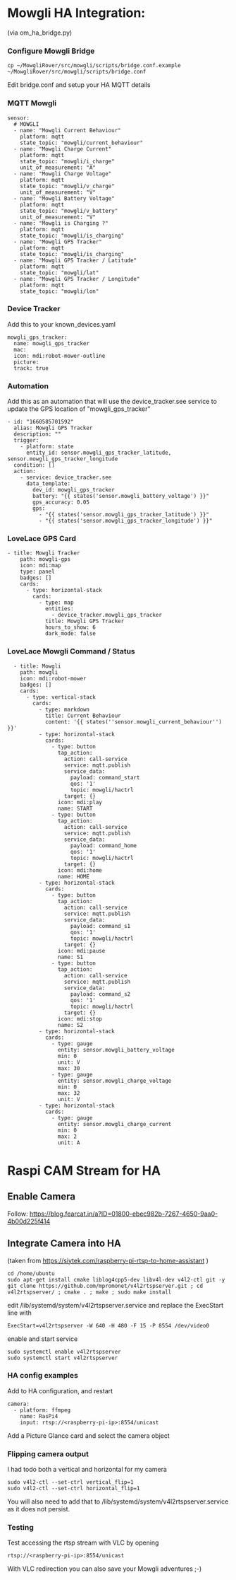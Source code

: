 # Mowgli HA Integration: #

(via om_ha_bridge.py)
### Configure Mowgli Bridge

```
cp ~/MowgliRover/src/mowgli/scripts/bridge.conf.example ~/MowgliRover/src/mowgli/scripts/bridge.conf
```

Edit bridge.conf and setup your HA MQTT details

### MQTT Mowgli ###
```
sensor:
  # MOWGLI
  - name: "Mowgli Current Behaviour"
    platform: mqtt
    state_topic: "mowgli/current_behaviour"
  - name: "Mowgli Charge Current"
    platform: mqtt
    state_topic: "mowgli/i_charge"
    unit_of_measurement: "A"
  - name: "Mowgli Charge Voltage"
    platform: mqtt
    state_topic: "mowgli/v_charge"
    unit_of_measurement: "V"
  - name: "Mowgli Battery Voltage"
    platform: mqtt
    state_topic: "mowgli/v_battery"
    unit_of_measurement: "V"
  - name: "Mowgli is Charging ?"
    platform: mqtt
    state_topic: "mowgli/is_charging"
  - name: "Mowgli GPS Tracker"
    platform: mqtt
    state_topic: "mowgli/is_charging"
  - name: "Mowgli GPS Tracker / Latitude"
    platform: mqtt
    state_topic: "mowgli/lat"
  - name: "Mowgli GPS Tracker / Longitude"
    platform: mqtt
    state_topic: "mowgli/lon"
```

### Device Tracker ###

Add this to your known_devices.yaml

```
mowgli_gps_tracker:
  name: mowgli_gps_tracker
  mac:
  icon: mdi:robot-mower-outline
  picture:
  track: true
```

### Automation ###

Add this as an automation that will use the device_tracker.see service to update
the GPS location of "mowgli_gps_tracker"

```
- id: "1660585701592"
  alias: Mowgli GPS Tracker
  description: ""
  trigger:
    - platform: state
      entity_id: sensor.mowgli_gps_tracker_latitude, sensor.mowgli_gps_tracker_longitude
  condition: []
  action:
    - service: device_tracker.see
      data_template:
        dev_id: mowgli_gps_tracker
        battery: "{{ states('sensor.mowgli_battery_voltage') }}"
        gps_accuracy: 0.05
        gps:
          - "{{ states('sensor.mowgli_gps_tracker_latitude') }}"
          - "{{ states('sensor.mowgli_gps_tracker_longitude') }}"
```

### LoveLace GPS Card ###

```
- title: Mowgli Tracker
    path: mowgli-gps
    icon: mdi:map
    type: panel
    badges: []
    cards:
      - type: horizontal-stack
        cards:
          - type: map
            entities:
              - device_tracker.mowgli_gps_tracker
            title: Mowgli GPS Tracker
            hours_to_show: 6
            dark_mode: false
```

### LoveLace Mowgli Command / Status ###

```
  - title: Mowgli
    path: mowgli
    icon: mdi:robot-mower
    badges: []
    cards:
      - type: vertical-stack
        cards:
          - type: markdown
            title: Current Behaviour
            content: '{{ states(''sensor.mowgli_current_behaviour'') }}'
          - type: horizontal-stack
            cards:
              - type: button
                tap_action:
                  action: call-service
                  service: mqtt.publish
                  service_data:
                    payload: command_start
                    qos: '1'
                    topic: mowgli/hactrl
                  target: {}
                icon: mdi:play
                name: START
              - type: button
                tap_action:
                  action: call-service
                  service: mqtt.publish
                  service_data:
                    payload: command_home
                    qos: '1'
                    topic: mowgli/hactrl
                  target: {}
                icon: mdi:home
                name: HOME
          - type: horizontal-stack
            cards:
              - type: button
                tap_action:
                  action: call-service
                  service: mqtt.publish
                  service_data:
                    payload: command_s1
                    qos: '1'
                    topic: mowgli/hactrl
                  target: {}
                icon: mdi:pause
                name: S1
              - type: button
                tap_action:
                  action: call-service
                  service: mqtt.publish
                  service_data:
                    payload: command_s2
                    qos: '1'
                    topic: mowgli/hactrl
                  target: {}
                icon: mdi:stop
                name: S2
          - type: horizontal-stack
            cards:
              - type: gauge
                entity: sensor.mowgli_battery_voltage
                min: 0
                unit: V
                max: 30
              - type: gauge
                entity: sensor.mowgli_charge_voltage
                min: 0
                max: 32
                unit: V
          - type: horizontal-stack
            cards:
              - type: gauge
                entity: sensor.mowgli_charge_current
                min: 0
                max: 2
                unit: A
```


# Raspi CAM Stream for HA

## Enable Camera

Follow: https://blog.fearcat.in/a?ID=01800-ebec982b-7267-4650-9aa0-4b00d225f414

## Integrate Camera into HA
(taken from https://siytek.com/raspberry-pi-rtsp-to-home-assistant )

```
cd /home/ubuntu
sudo apt-get install cmake liblog4cpp5-dev libv4l-dev v4l2-ctl git -y
git clone https://github.com/mpromonet/v4l2rtspserver.git ; cd v4l2rtspserver/ ; cmake . ; make ; sudo make install
```

edit /lib/systemd/system/v4l2rtspserver.service
and replace the ExecStart line with

```
ExecStart=v4l2rtspserver -W 640 -H 480 -F 15 -P 8554 /dev/video0
```

enable and start service

```
sudo systemctl enable v4l2rtspserver
sudo systemctl start v4l2rtspserver
```

### HA config examples

Add to HA configuration, and restart

```
camera:
  - platform: ffmpeg
    name: RasPi4
    input: rtsp://<raspberry-pi-ip>:8554/unicast
```

Add a Picture Glance card and select the camera object

### Flipping camera output

I had todo both a vertical and horizontal for my camera

```
sudo v4l2-ctl --set-ctrl vertical_flip=1
sudo v4l2-ctl --set-ctrl horizontal_flip=1
```

You will also need to add that to /lib/systemd/system/v4l2rtspserver.service as it does not persist.

### Testing

Test accessing the rtsp stream with VLC by opening 

```
rtsp://<raspberry-pi-ip>:8554/unicast
```

With VLC redirection you can also save your Mowgli adventures ;-)


